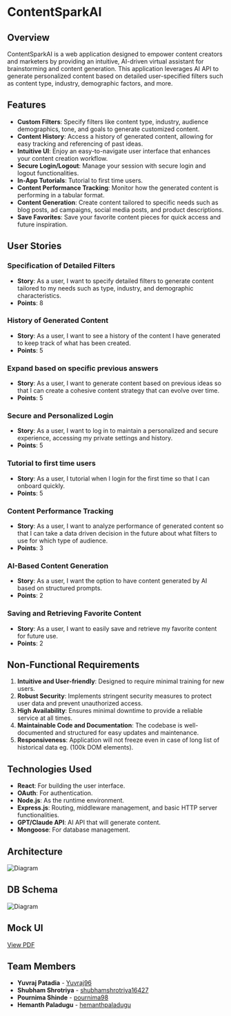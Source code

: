 # ContentSparkAI

## Overview
ContentSparkAI is a web application designed to empower content creators and marketers by providing an intuitive, AI-driven virtual assistant for brainstorming and content generation. This application leverages AI API to generate personalized content based on detailed user-specified filters such as content type, industry, demographic factors, and more.

## Features
- **Custom Filters**: Specify filters like content type, industry, audience demographics, tone, and goals to generate customized content.
- **Content History**: Access a history of generated content, allowing for easy tracking and referencing of past ideas.
- **Intuitive UI**: Enjoy an easy-to-navigate user interface that enhances your content creation workflow.
- **Secure Login/Logout**: Manage your session with secure login and logout functionalities.
- **In-App Tutorials**: Tutorial to first time users.
- **Content Performance Tracking**: Monitor how the generated content is performing in a tabular format.
- **Content Generation**: Create content tailored to specific needs such as blog posts, ad campaigns, social media posts, and product descriptions.
- **Save Favorites**: Save your favorite content pieces for quick access and future inspiration.

## User Stories
### Specification of Detailed Filters
- **Story**: As a user, I want to specify detailed filters to generate content tailored to my needs such as type, industry, and demographic characteristics.
- **Points**: 8

### History of Generated Content
- **Story**: As a user, I want to see a history of the content I have generated to keep track of what has been created.
- **Points**: 5

### Expand based on specific previous answers
- **Story**: As a user, I want to generate content based on previous ideas so that I can create a cohesive content strategy that can evolve over time.
- **Points**: 5

### Secure and Personalized Login
- **Story**: As a user, I want to log in to maintain a personalized and secure experience, accessing my private settings and history.
- **Points**: 5

### Tutorial to first time users
- **Story**: As a user, I tutorial when I login for the first time so that I can onboard quickly.
- **Points**: 5

### Content Performance Tracking
- **Story**: As a user, I want to analyze performance of generated content so that I can take a data driven decision in the future about what filters to use for which type of audience.
- **Points**: 3

### AI-Based Content Generation
- **Story**: As a user, I want the option to have content generated by AI based on structured prompts.
- **Points**: 2

### Saving and Retrieving Favorite Content
- **Story**: As a user, I want to easily save and retrieve my favorite content for future use.
- **Points**: 2

## Non-Functional Requirements
1. **Intuitive and User-friendly**: Designed to require minimal training for new users.
2. **Robust Security**: Implements stringent security measures to protect user data and prevent unauthorized access.
3. **High Availability**: Ensures minimal downtime to provide a reliable service at all times.
4. **Maintainable Code and Documentation**: The codebase is well-documented and structured for easy updates and maintenance.
5. **Responsiveness**: Application will not freeze even in case of long list of historical data eg. (100k DOM elements).

## Technologies Used
- **React**: For building the user interface.
- **OAuth**: For authentication.
- **Node.js**: As the runtime environment.
- **Express.js**: Routing, middleware management, and basic HTTP server functionalities.
- **GPT/Claude API**: AI API that will generate content.
- **Mongoose**: For database management.

## Architecture
![Diagram](https://github.com/CS-179K/projectPPSS/blob/main/Burndown/arc.png?raw=true)

## DB Schema
![Diagram](https://github.com/CS-179K/projectPPSS/blob/main/Burndown/final_schema.png?raw=true)

## Mock UI
[View PDF](https://github.com/CS-179K/projectPPSS/blob/main/Burndown/UI.pdf?raw=true)

## Team Members
- **Yuvraj Patadia** - [Yuvraj96](https://github.com/Yuvraj96)
- **Shubham Shrotriya** - [shubhamshrotriya16427](https://github.com/shubhamshrotriya16427)
- **Pournima Shinde** - [pournima98](https://github.com/pournima98)
- **Hemanth Paladugu** - [hemanthpaladugu](https://github.com/hemanthpaladugu)
